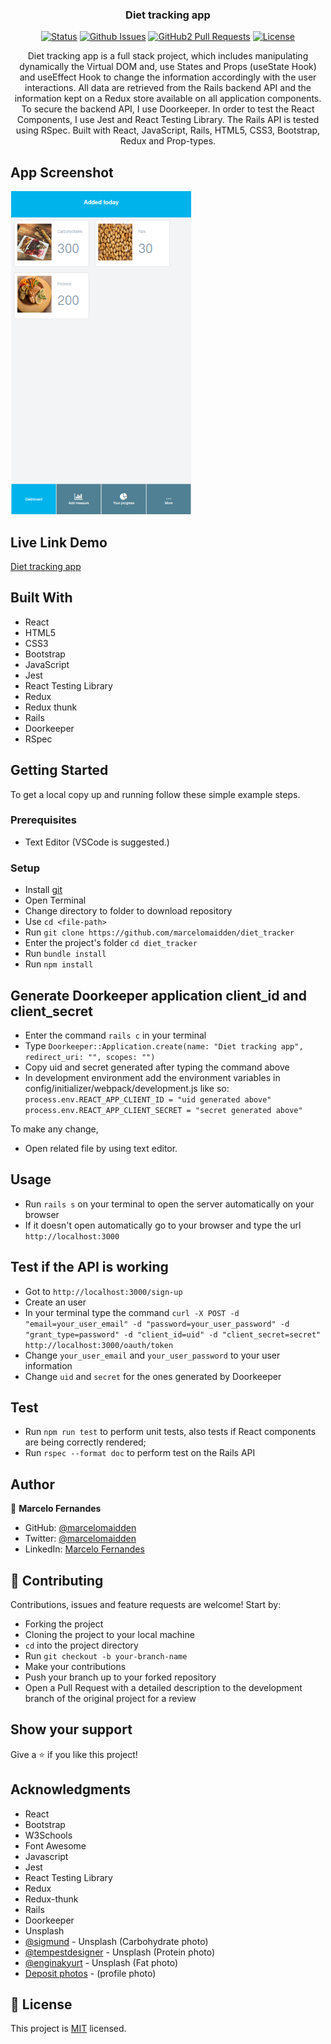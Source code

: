 <h3 align="center">Diet tracking app</h3>

<div align="center">

[![Status](https://img.shields.io/badge/status-active-success.svg)](https://github.com/marcelomaidden/diet_tracker)
[![Github Issues](https://img.shields.io/badge/GitHub-Issues-orange)](https://github.com/marcelomaidden/diet_tracker/issues)
[![GitHub2 Pull Requests](https://img.shields.io/badge/GitHub-Pull%20Requests-blue)](https://github.com/marcelomaidden/diet_tracker/pulls)
[![License](https://img.shields.io/badge/license-MIT-blue.svg)](/LICENSE)
</div>
<p align="center">Diet tracking app is a full stack project, which includes manipulating dynamically the Virtual DOM and, use States and Props (useState Hook) and useEffect Hook to change the information accordingly with the user interactions. All data are retrieved from the Rails backend API and the information kept on a Redux store available on all application components. To secure the backend API, I use Doorkeeper. In order to test the React Components, I use Jest and React Testing Library. The Rails API is tested using RSpec. Built with React, JavaScript, Rails, HTML5, CSS3, Bootstrap, Redux and Prop-types.</p>

## App Screenshot
![screenshot](./screenshot.png)

## Live Link Demo

[Diet tracking app](https://marcelomaidden-diet-tracker.herokuapp.com/)

## Built With

- React
- HTML5
- CSS3
- Bootstrap
- JavaScript
- Jest
- React Testing Library
- Redux
- Redux thunk
- Rails
- Doorkeeper
- RSpec


## Getting Started

To get a local copy up and running follow these simple example steps.

### Prerequisites

- Text Editor (VSCode is suggested.)

### Setup

- Install [git](https://git-scm.com/downloads)
- Open Terminal
- Change directory to folder to download repository
- Use `cd <file-path>`
- Run `git clone https://github.com/marcelomaidden/diet_tracker`
- Enter the project's folder `cd diet_tracker`
- Run `bundle install`
- Run `npm install`


## Generate Doorkeeper application client_id and client_secret
- Enter the command `rails c` in your terminal
- Type `Doorkeeper::Application.create(name: "Diet tracking app", redirect_uri: "", scopes: "")`
- Copy uid and secret generated after typing the command above
- In development environment add the environment variables in config/initializer/webpack/development.js like so:
`process.env.REACT_APP_CLIENT_ID = "uid generated above"`
`process.env.REACT_APP_CLIENT_SECRET = "secret generated above"`

To make any change,

- Open related file by using text editor.

## Usage
  - Run `rails s` on your terminal to open the server automatically on your browser
  - If it doesn't open automatically go to your browser and type the url `http://localhost:3000`

## Test if the API is working
- Got to `http://localhost:3000/sign-up`
- Create an user
- In your terminal type the command
`curl -X POST -d "email=your_user_email" -d "password=your_user_password" -d "grant_type=password" -d "client_id=uid" -d "client_secret=secret" http://localhost:3000/oauth/token`
- Change `your_user_email` and `your_user_password` to your user information
- Change `uid` and `secret` for the ones generated by Doorkeeper

## Test
  - Run `npm run test` to perform unit tests, also tests if React components are being correctly rendered;
  - Run `rspec --format doc` to perform test on the Rails API
   
## Author

👤  **Marcelo Fernandes**

- GitHub: [@marcelomaidden](https://github.com/marcelomaidden)
- Twitter: [@marcelomaidden](https://twitter.com/marcelomaidden)
- LinkedIn: [Marcelo Fernandes](https://linkedin.com/in/marcelofernandesdearaujo) 
## 🤝 Contributing

Contributions, issues and feature requests are welcome! Start by:

- Forking the project
- Cloning the project to your local machine
- `cd` into the project directory
- Run `git checkout -b your-branch-name`
- Make your contributions
- Push your branch up to your forked repository
- Open a Pull Request with a detailed description to the development branch of the original project for a review


## Show your support

Give a ⭐️ if you like this project!

## Acknowledgments

- React
- Bootstrap
- W3Schools
- Font Awesome
- Javascript
- Jest
- React Testing Library
- Redux
- Redux-thunk
- Rails
- Doorkeeper
- Unsplash
- [@sigmund](https://unsplash.com/@sigmund) - Unsplash (Carbohydrate photo)
- [@tempestdesigner](https://unsplash.com/@tempestdesigner) - Unsplash (Protein photo)
- [@enginakyurt](https://unsplash.com/@enginakyurt) - Unsplash (Fat photo)
- [Deposit photos](https://br.depositphotos.com/) - (profile photo)

## 📝 License

This project is [MIT](LICENSE) licensed.
